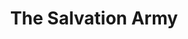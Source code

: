 ---
title: "The Salvation Army"
url: /edinburgh/the-salvation-army-portobello-high-street/
shop: charity
---